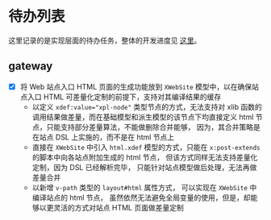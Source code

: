 待办列表
=========================

这里记录的是实现层面的待办任务，整体的开发进度见
[这里](https://duzhou.crazydan.io/docs/platform/todo/framework)。

## gateway

- [x] 将 Web 站点入口 HTML 页面的生成功能放到 `XWebSite`
  模型中，以在确保站点入口 HTML 可差量化定制的前提下，支持对其编译结果的缓存
  - 以定义 `xdef:value="xpl-node"` 类型节点的方式，无法支持对
    xlib 函数的调用结果做差量，而在基础模型和派生模型的该节点下均直接定义
    html 节点，只能支持部分差量算法，不能做删除合并能够，
    因为，其合并策略是在站点 DSL 上实施的，而不是在 html 节点上
  - 直接在 `XWebSite` 中引入 `html.xdef` 模型的方式，只能在
    `x:post-extends` 的脚本中向各站点附加生成的 html 节点，
    但该方式同样无法支持差量化定制，因为 DSL 已经解析完毕，
    只能针对站点模型做后处理，无法再做差量合并
  - 以新增 `v-path` 类型的 `layout#html` 属性方式，
    可以实现在 `XWebSite` 中编译站点的 html 节点，
    虽然依然无法避免全局变量的使用，但是，却能够以更灵活的方式对站点
    HTML 页面做差量定制
